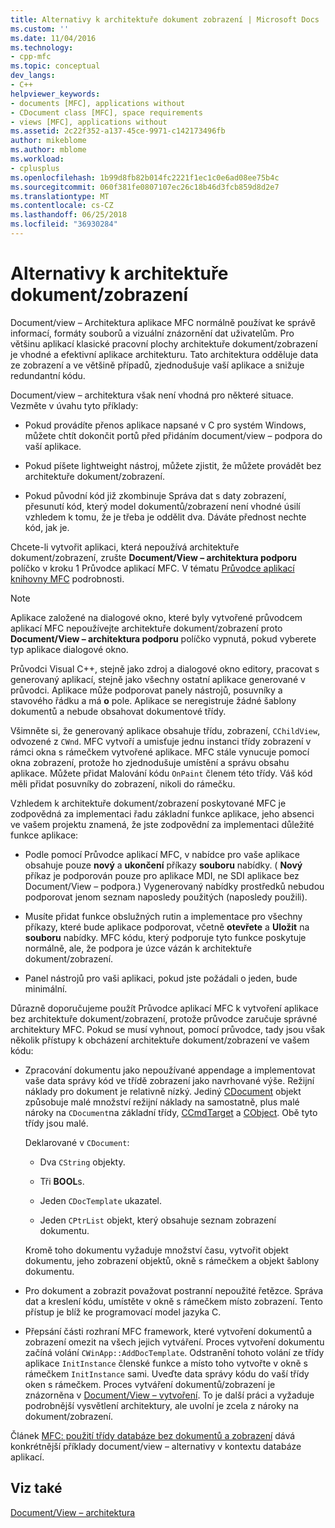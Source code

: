 ```yaml
---
title: Alternativy k architektuře dokument zobrazení | Microsoft Docs
ms.custom: ''
ms.date: 11/04/2016
ms.technology:
- cpp-mfc
ms.topic: conceptual
dev_langs:
- C++
helpviewer_keywords:
- documents [MFC], applications without
- CDocument class [MFC], space requirements
- views [MFC], applications without
ms.assetid: 2c22f352-a137-45ce-9971-c142173496fb
author: mikeblome
ms.author: mblome
ms.workload:
- cplusplus
ms.openlocfilehash: 1b99d8fb82b014fc2221f1ec1c0e6ad08ee75b4c
ms.sourcegitcommit: 060f381fe0807107ec26c18b46d3fcb859d8d2e7
ms.translationtype: MT
ms.contentlocale: cs-CZ
ms.lasthandoff: 06/25/2018
ms.locfileid: "36930284"
---
```

# <a name="alternatives-to-the-documentview-architecture"></a>Alternativy k architektuře dokument/zobrazení
Document/view – Architektura aplikace MFC normálně používat ke správě informací, formáty souborů a vizuální znázornění dat uživatelům. Pro většinu aplikací klasické pracovní plochy architektuře dokument/zobrazení je vhodné a efektivní aplikace architekturu. Tato architektura odděluje data ze zobrazení a ve většině případů, zjednodušuje vaší aplikace a snižuje redundantní kódu.  
  
 Document/view – architektura však není vhodná pro některé situace. Vezměte v úvahu tyto příklady:  
  
-   Pokud provádíte přenos aplikace napsané v C pro systém Windows, můžete chtít dokončit portů před přidáním document/view – podpora do vaší aplikace.  
  
-   Pokud píšete lightweight nástroj, můžete zjistit, že můžete provádět bez architektuře dokument/zobrazení.  
  
-   Pokud původní kód již zkombinuje Správa dat s daty zobrazení, přesunutí kód, který model dokumentů/zobrazení není vhodné úsilí vzhledem k tomu, že je třeba je oddělit dva. Dáváte přednost nechte kód, jak je.  
  
 Chcete-li vytvořit aplikaci, která nepoužívá architektuře dokument/zobrazení, zrušte **Document/View – architektura podporu** políčko v kroku 1 Průvodce aplikací MFC. V tématu [Průvodce aplikací knihovny MFC](../mfc/reference/mfc-application-wizard.md) podrobnosti.  
  
> [!NOTE]
>  Aplikace založené na dialogové okno, které byly vytvořené průvodcem aplikací MFC nepoužívejte architektuře dokument/zobrazení proto **Document/View – architektura podporu** políčko vypnutá, pokud vyberete typ aplikace dialogové okno.  
  
 Průvodci Visual C++, stejně jako zdroj a dialogové okno editory, pracovat s generovaný aplikací, stejně jako všechny ostatní aplikace generované v průvodci. Aplikace může podporovat panely nástrojů, posuvníky a stavového řádku a má **o** pole. Aplikace se neregistruje žádné šablony dokumentů a nebude obsahovat dokumentové třídy.  
  
 Všimněte si, že generovaný aplikace obsahuje třídu, zobrazení, `CChildView`, odvozené z `CWnd`. MFC vytvoří a umisťuje jednu instanci třídy zobrazení v rámci okna s rámečkem vytvořené aplikace. MFC stále vynucuje pomocí okna zobrazení, protože ho zjednodušuje umístění a správu obsahu aplikace. Můžete přidat Malování kódu `OnPaint` členem této třídy. Váš kód měli přidat posuvníky do zobrazení, nikoli do rámečku.  
  
 Vzhledem k architektuře dokument/zobrazení poskytované MFC je zodpovědná za implementaci řadu základní funkce aplikace, jeho absenci ve vašem projektu znamená, že jste zodpovědní za implementaci důležité funkce aplikace:  
  
-   Podle pomocí Průvodce aplikací MFC, v nabídce pro vaše aplikace obsahuje pouze **nový** a **ukončení** příkazy **souboru** nabídky. ( **Nový** příkaz je podporován pouze pro aplikace MDI, ne SDI aplikace bez Document/View – podpora.) Vygenerovaný nabídky prostředků nebudou podporovat jenom seznam naposledy použitých (naposledy použili).  
  
-   Musíte přidat funkce obslužných rutin a implementace pro všechny příkazy, které bude aplikace podporovat, včetně **otevřete** a **Uložit** na **souboru** nabídky. MFC kódu, který podporuje tyto funkce poskytuje normálně, ale, že podpora je úzce vázán k architektuře dokument/zobrazení.  
  
-   Panel nástrojů pro vaši aplikaci, pokud jste požádali o jeden, bude minimální.  
  
 Důrazně doporučujeme použít Průvodce aplikací MFC k vytvoření aplikace bez architektuře dokument/zobrazení, protože průvodce zaručuje správné architektury MFC. Pokud se musí vyhnout, pomocí průvodce, tady jsou však několik přístupy k obcházení architektuře dokument/zobrazení ve vašem kódu:  
  
-   Zpracování dokumentu jako nepoužívané appendage a implementovat vaše data správy kód ve třídě zobrazení jako navrhované výše. Režijní náklady pro dokument je relativně nízký. Jediný [CDocument](../mfc/reference/cdocument-class.md) objekt způsobuje malé množství režijní náklady na samostatně, plus malé nároky na `CDocument`na základní třídy, [CCmdTarget](../mfc/reference/ccmdtarget-class.md) a [CObject](../mfc/reference/cobject-class.md). Obě tyto třídy jsou malé.  
  
     Deklarované v `CDocument`:  
  
    -   Dva `CString` objekty.  
  
    -   Tři **BOOL**s.  
  
    -   Jeden `CDocTemplate` ukazatel.  
  
    -   Jeden `CPtrList` objekt, který obsahuje seznam zobrazení dokumentu.  
  
     Kromě toho dokumentu vyžaduje množství času, vytvořit objekt dokumentu, jeho zobrazení objektů, okně s rámečkem a objekt šablony dokumentu.  
  
-   Pro dokument a zobrazit považovat postranní nepoužité řetězce. Správa dat a kreslení kódu, umístěte v okně s rámečkem místo zobrazení. Tento přístup je blíž ke programovací model jazyka C.  
  
-   Přepsání části rozhraní MFC framework, které vytvoření dokumentů a zobrazení omezit na všech jejich vytváření. Proces vytvoření dokumentu začíná volání `CWinApp::AddDocTemplate`. Odstranění tohoto volání ze třídy aplikace `InitInstance` členské funkce a místo toho vytvořte v okně s rámečkem `InitInstance` sami. Uveďte data správy kódu do vaší třídy oken s rámečkem. Proces vytváření dokumentů/zobrazení je znázorněna v [Document/View – vytvoření](../mfc/document-view-creation.md). To je další práci a vyžaduje podrobnější vysvětlení architektury, ale uvolní je zcela z nároky na dokument/zobrazení.  
  
 Článek [MFC: použití třídy databáze bez dokumentů a zobrazení](../data/mfc-using-database-classes-without-documents-and-views.md) dává konkrétnější příklady document/view – alternativy v kontextu databáze aplikací.  
  
## <a name="see-also"></a>Viz také  
 [Document/View – architektura](../mfc/document-view-architecture.md)

